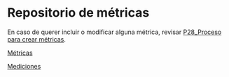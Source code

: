 # Repositorio de métricas

En caso de querer incluir o modificar alguna métrica, revisar [P28_Proceso para crear métricas](Wiki%204abacc0cd1bc4933b885625597ed9fd1/Procesos%20bc1b4b9263a749d49f2c809adfd71359/P28_Proceso%20para%20crear%20me%CC%81tricas%2042dbab27f9954ea6a9c795b460e486c0.md).

[Métricas](Repositorio%20de%20me%CC%81tricas%20a5949ddaac054f92bc72fbb179820242/Me%CC%81tricas%205e76e247de104442b463068db4242266.csv)

[Mediciones](Repositorio%20de%20me%CC%81tricas%20a5949ddaac054f92bc72fbb179820242/Mediciones%20d31191e6d1ef4ac7a55c5fbc6b85aa2e.csv)